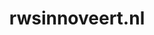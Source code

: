 ---
layout: post
title:  "rwsinnoveert.nl"
internal_url:  "/dutchgov/rwsinnoveert.nl.html"
categories: dutchgov
---